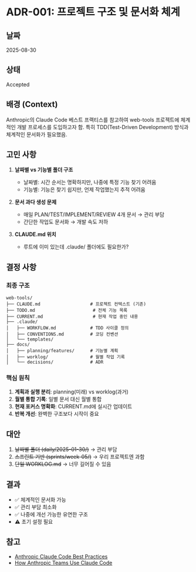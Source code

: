 # ADR-001: 프로젝트 구조 및 문서화 체계

## 날짜
2025-08-30

## 상태
Accepted

## 배경 (Context)
Anthropic의 Claude Code 베스트 프랙티스를 참고하여 web-tools 프로젝트에 체계적인 개발 프로세스를 도입하고자 함. 
특히 TDD(Test-Driven Development) 방식과 체계적인 문서화가 필요했음.

## 고민 사항
1. **날짜별 vs 기능별 폴더 구조**
   - 날짜별: 시간 순서는 명확하지만, 나중에 특정 기능 찾기 어려움
   - 기능별: 기능은 찾기 쉽지만, 언제 작업했는지 추적 어려움

2. **문서 과다 생성 문제**
   - 매일 PLAN/TEST/IMPLEMENT/REVIEW 4개 문서 → 관리 부담
   - 간단한 작업도 문서화 → 개발 속도 저하

3. **CLAUDE.md 위치**
   - 루트에 이미 있는데 .claude/ 폴더에도 필요한가?

## 결정 사항

### 최종 구조
```
web-tools/
├── CLAUDE.md                   # 프로젝트 컨텍스트 (기존)
├── TODO.md                      # 전체 기능 목록
├── CURRENT.md                   # 현재 작업 중인 내용
├── .claude/                     
│   ├── WORKFLOW.md             # TDD 사이클 정의
│   ├── CONVENTIONS.md          # 코딩 컨벤션
│   └── templates/              
├── docs/
│   ├── planning/features/      # 기능별 계획
│   ├── worklog/                # 월별 작업 기록
│   └── decisions/              # ADR
```

### 핵심 원칙
1. **계획과 실행 분리**: planning(미래) vs worklog(과거)
2. **월별 통합 기록**: 일별 문서 대신 월별 통합
3. **현재 포커스 명확화**: CURRENT.md에 실시간 업데이트
4. **반복 개선**: 완벽한 구조보다 시작이 중요

## 대안
1. ~~날짜별 폴더 (daily/2025-01-30/)~~ → 관리 부담
2. ~~스프린트 기반 (sprints/week-05/)~~ → 우리 프로젝트엔 과함
3. ~~단일 WORKLOG.md~~ → 너무 길어질 수 있음

## 결과
- ✅ 체계적인 문서화 가능
- ✅ 관리 부담 최소화
- ✅ 나중에 개선 가능한 유연한 구조
- ⚠️ 초기 설정 필요

## 참고
- [Anthropic Claude Code Best Practices](https://www.anthropic.com/engineering/claude-code-best-practices)
- [How Anthropic Teams Use Claude Code](https://www.anthropic.com/news/how-anthropic-teams-use-claude-code)